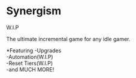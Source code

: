 # Synergism
W.I.P

The ultimate incremental game for any idle gamer.


*Featuring
  -Upgrades <br />
  -Automation(W.I.P) <br />
  -Reset Tiers(W.I.P) <br />
  -and MUCH MORE! <br />
